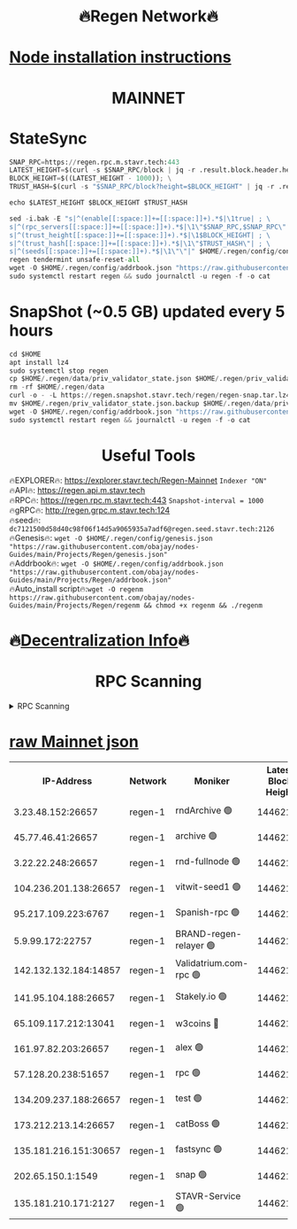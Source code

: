 <h1 align="center"> 🔥Regen Network🔥</h1>

[Node installation instructions](https://github.com/obajay/nodes-Guides/tree/main/Projects/Regen)
=
<h1 align="center"> MAINNET</h1>

# StateSync
```python
SNAP_RPC=https://regen.rpc.m.stavr.tech:443
LATEST_HEIGHT=$(curl -s $SNAP_RPC/block | jq -r .result.block.header.height); \
BLOCK_HEIGHT=$((LATEST_HEIGHT - 1000)); \
TRUST_HASH=$(curl -s "$SNAP_RPC/block?height=$BLOCK_HEIGHT" | jq -r .result.block_id.hash)

echo $LATEST_HEIGHT $BLOCK_HEIGHT $TRUST_HASH

sed -i.bak -E "s|^(enable[[:space:]]+=[[:space:]]+).*$|\1true| ; \
s|^(rpc_servers[[:space:]]+=[[:space:]]+).*$|\1\"$SNAP_RPC,$SNAP_RPC\"| ; \
s|^(trust_height[[:space:]]+=[[:space:]]+).*$|\1$BLOCK_HEIGHT| ; \
s|^(trust_hash[[:space:]]+=[[:space:]]+).*$|\1\"$TRUST_HASH\"| ; \
s|^(seeds[[:space:]]+=[[:space:]]+).*$|\1\"\"|" $HOME/.regen/config/config.toml
regen tendermint unsafe-reset-all
wget -O $HOME/.regen/config/addrbook.json "https://raw.githubusercontent.com/obajay/nodes-Guides/main/Projects/Regen/addrbook.json"
sudo systemctl restart regen && sudo journalctl -u regen -f -o cat
```
# SnapShot (~0.5 GB) updated every 5 hours
```python
cd $HOME
apt install lz4
sudo systemctl stop regen
cp $HOME/.regen/data/priv_validator_state.json $HOME/.regen/priv_validator_state.json.backup
rm -rf $HOME/.regen/data
curl -o - -L https://regen.snapshot.stavr.tech/regen/regen-snap.tar.lz4 | lz4 -c -d - | tar -x -C $HOME/.regen --strip-components 2
mv $HOME/.regen/priv_validator_state.json.backup $HOME/.regen/data/priv_validator_state.json
wget -O $HOME/.regen/config/addrbook.json "https://raw.githubusercontent.com/obajay/nodes-Guides/main/Projects/Regen/addrbook.json"
sudo systemctl restart regen && journalctl -u regen -f -o cat
```

 <h1 align="center"> Useful Tools</h1>

🔥EXPLORER🔥:     https://explorer.stavr.tech/Regen-Mainnet        `Indexer "ON"` \
🔥API🔥:          https://regen.api.m.stavr.tech \
🔥RPC🔥:          https://regen.rpc.m.stavr.tech:443              `Snapshot-interval = 1000` \
🔥gRPC🔥:         http://regen.grpc.m.stavr.tech:124 \
🔥seed🔥:      `dc7121500d58d40c98f06f14d5a9065935a7adf6@regen.seed.stavr.tech:2126` \
🔥Genesis🔥:   `wget -O $HOME/.regen/config/genesis.json "https://raw.githubusercontent.com/obajay/nodes-Guides/main/Projects/Regen/genesis.json"` \
🔥Addrbook🔥:  `wget -O $HOME/.regen/config/addrbook.json "https://raw.githubusercontent.com/obajay/nodes-Guides/main/Projects/Regen/addrbook.json"` \
🔥Auto_install script🔥:`wget -O regenm https://raw.githubusercontent.com/obajay/nodes-Guides/main/Projects/Regen/regenm && chmod +x regenm && ./regenm`

🔥[Decentralization Info](https://github.com/obajay/StateSync-snapshots/tree/main/Projects/Regen/Decentralization)🔥
=
<h1 align="center"> RPC Scanning</h1>

<details>
<summary>RPC Scanning</summary>

<h2 align="center"> We scan nodes in real time every 4 hours. And we provide the final result of RPC endpoints.
We cannot influence the operation of these nodes in any way. </h2>


```python
If Voting Power is higher than 0 --> then the Node is a validator of the network and may be subject to attack and be a potential threat to the chain.
```
```python
We marked such validators with a red symbol
```

</details>

[raw Mainnet json](https://rpc-check.regenm.stavr.tech/regenm/rpc-regenm-result.json)
=


<table><tr><th>IP-Address</th><th>Network</th><th>Moniker</th><th>Latest Block Height</th><th>Earliest Block Height</th><th>Catching Up</th><th>Tx Index</th><th>Voting Power</th><th>Scan Time</th></tr><tr><td>3.23.48.152:26657</td><td>regen-1</td><td>rndArchive 🟢</td><td>14462135</td><td>1</td><td>False</td><td>on</td><td>0</td><td>2024-01-29T20:01:25.696743000UTC</td></tr><tr><td>45.77.46.41:26657</td><td>regen-1</td><td>archive 🟢</td><td>14462136</td><td>1</td><td>False</td><td>on</td><td>0</td><td>2024-01-29T20:01:34.072265654UTC</td></tr><tr><td>3.22.22.248:26657</td><td>regen-1</td><td>rnd-fullnode 🟢</td><td>14462135</td><td>4134001</td><td>False</td><td>on</td><td>0</td><td>2024-01-29T20:01:22.827663092UTC</td></tr><tr><td>104.236.201.138:26657</td><td>regen-1</td><td>vitwit-seed1 🟢</td><td>14462129</td><td>8943001</td><td>False</td><td>on</td><td>0</td><td>2024-01-29T20:00:52.809375512UTC</td></tr><tr><td>95.217.109.223:6767</td><td>regen-1</td><td>Spanish-rpc 🟢</td><td>14462138</td><td>10068001</td><td>False</td><td>on</td><td>0</td><td>2024-01-29T20:01:42.878832365UTC</td></tr><tr><td>5.9.99.172:22757</td><td>regen-1</td><td>BRAND-regen-relayer 🟢</td><td>14462138</td><td>10782501</td><td>False</td><td>on</td><td>0</td><td>2024-01-29T20:01:43.432939313UTC</td></tr><tr><td>142.132.132.184:14857</td><td>regen-1</td><td>Validatrium.com-rpc 🟢</td><td>14462138</td><td>11175001</td><td>False</td><td>on</td><td>0</td><td>2024-01-29T20:01:43.162142183UTC</td></tr><tr><td>141.95.104.188:26657</td><td>regen-1</td><td>Stakely.io 🟢</td><td>14462133</td><td>13442501</td><td>False</td><td>on</td><td>0</td><td>2024-01-29T20:01:11.819184663UTC</td></tr><tr><td>65.109.117.212:13041</td><td>regen-1</td><td>w3coins 🔴</td><td>14462145</td><td>13462145</td><td>False</td><td>off</td><td>23862925013</td><td>2024-01-29T20:02:23.516739468UTC</td></tr><tr><td>161.97.82.203:26657</td><td>regen-1</td><td>alex 🟢</td><td>14462136</td><td>13992001</td><td>False</td><td>on</td><td>0</td><td>2024-01-29T20:01:31.071183687UTC</td></tr><tr><td>57.128.20.238:51657</td><td>regen-1</td><td>rpc 🟢</td><td>14462137</td><td>13992001</td><td>False</td><td>on</td><td>0</td><td>2024-01-29T20:01:36.362515000UTC</td></tr><tr><td>134.209.237.188:26657</td><td>regen-1</td><td>test 🟢</td><td>14462139</td><td>13992001</td><td>False</td><td>on</td><td>0</td><td>2024-01-29T20:01:52.014803729UTC</td></tr><tr><td>173.212.213.14:26657</td><td>regen-1</td><td>catBoss 🟢</td><td>14462135</td><td>14407401</td><td>False</td><td>on</td><td>0</td><td>2024-01-29T20:01:26.035314028UTC</td></tr><tr><td>135.181.216.151:30657</td><td>regen-1</td><td>fastsync 🟢</td><td>14462136</td><td>14457001</td><td>False</td><td>off</td><td>0</td><td>2024-01-29T20:01:30.755474061UTC</td></tr><tr><td>202.65.150.1:1549</td><td>regen-1</td><td>snap 🟢</td><td>14462146</td><td>14457230</td><td>False</td><td>on</td><td>0</td><td>2024-01-29T20:02:28.521602950UTC</td></tr><tr><td>135.181.210.171:2127</td><td>regen-1</td><td>STAVR-Service 🟢</td><td>14462143</td><td>14460001</td><td>False</td><td>on</td><td>0</td><td>2024-01-29T20:02:10.887480270UTC</td></tr></table>